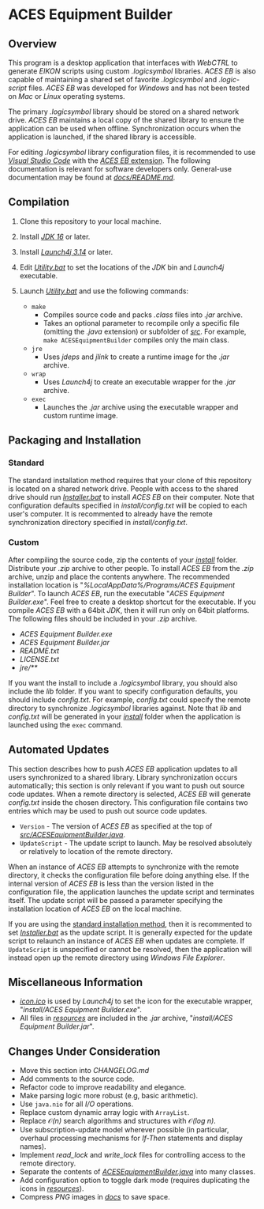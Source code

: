 # ACES Equipment Builder

## Overview

This program is a desktop application that interfaces with *WebCTRL* to generate *EIKON* scripts using custom *.logicsymbol* libraries. *ACES EB* is also capable of maintaining a shared set of favorite *.logicsymbol* and *.logic-script* files. *ACES EB* was developed for *Windows* and has not been tested on *Mac* or *Linux* operating systems.

The primary *.logicsymbol* library should be stored on a shared network drive. *ACES EB* maintains a local copy of the shared library to ensure the application can be used when offline. Synchronization occurs when the application is launched, if the shared library is accessible.

For editing *.logicsymbol* library configuration files, it is recommended to use [*Visual Studio Code*](https://code.visualstudio.com/) with the [*ACES EB* extension](https://github.com/automatic-controls/vscode-aces-equipment-builder). The following documentation is relevant for software developers only. General-use documentation may be found at [*docs/README.md*](docs/README.md).

## Compilation

1. Clone this repository to your local machine.

1. Install [*JDK 16*](https://jdk.java.net/) or later.

1. Install [*Launch4j 3.14*](https://sourceforge.net/projects/launch4j/) or later.

1. Edit [*Utility.bat*](Utility.bat) to set the locations of the *JDK* bin and *Launch4j* executable.

1. Launch [*Utility.bat*](Utility.bat) and use the following commands:
    - `make`
      - Compiles source code and packs *.class* files into *.jar* archive.
      - Takes an optional parameter to recompile only a specific file (omitting the *.java* extension) or subfolder of [*src*](src). For example, `make ACESEquipmentBuilder` compiles only the main class.
    - `jre`
      - Uses *jdeps* and *jlink* to create a runtime image for the *.jar* archive.
    - `wrap`
      - Uses *Launch4j* to create an executable wrapper for the *.jar* archive.
    - `exec`
      - Launches the *.jar* archive using the executable wrapper and custom runtime image.

## Packaging and Installation

### Standard

The standard installation method requires that your clone of this repository is located on a shared network drive. People with access to the shared drive should run [*Installer.bat*](Installer.bat) to install *ACES EB* on their computer. Note that configuration defaults specified in *install/config.txt* will be copied to each user's computer. It is recommented to already have the remote synchronization directory specified in *install/config.txt*.

### Custom

 After compiling the source code, zip the contents of your [*install*](install) folder. Distribute your *.zip* archive to other people. To install *ACES EB* from the *.zip* archive, unzip and place the contents anywhere. The recommended installation location is "*%LocalAppData%/Programs/ACES Equipment Builder*". To launch *ACES EB*, run the executable "*ACES Equipment Builder.exe*". Feel free to create a desktop shortcut for the executable. If you compile *ACES EB* with a 64bit *JDK*, then it will run only on 64bit platforms. The following files should be included in your *.zip* archive.

- *ACES Equipment Builder.exe*
- *ACES Equipment Builder.jar*
- *README.txt*
- *LICENSE.txt*
- *jre/\*\**

If you want the install to include a *.logicsymbol* library, you should also include the *lib* folder. If you want to specify configuration defaults, you should include *config.txt*. For example, *config.txt* could specify the remote directory to synchronize *.logicsymbol* libraries against. Note that *lib* and *config.txt* will be generated in your [*install*](install) folder when the application is launched using the `exec` command.

## Automated Updates

This section describes how to push *ACES EB* application updates to all users synchronized to a shared library. Library synchronization occurs automatically; this section is only relevant if you want to push out source code updates. When a remote directory is selected, *ACES EB* will generate *config.txt* inside the chosen directory. This configuration file contains two entries which may be used to push out source code updates.

- `Version` - The version of *ACES EB* as specified at the top of [*src/ACESEquipmentBuilder.java*](src/ACESEquipmentBuilder.java).
- `UpdateScript` - The update script to launch. May be resolved absolutely or relatively to location of the remote directory.

When an instance of *ACES EB* attempts to synchronize with the remote directory, it checks the configuration file before doing anything else. If the internal version of *ACES EB* is less than the version listed in the configuration file, the application launches the update script and terminates itself. The update script will be passed a parameter specifying the installation location of *ACES EB* on the local machine.

If you are using the [standard installation method](#standard), then it is recommented to set [*Installer.bat*](Installer.bat) as the update script. It is generally expected for the update script to relaunch an instance of *ACES EB* when updates are complete. If `UpdateScript` is unspecified or cannot be resolved, then the application will instead open up the remote directory using *Windows File Explorer*.

## Miscellaneous Information
  - [*icon.ico*](icon.ico) is used by *Launch4j* to set the icon for the executable wrapper, "*install/ACES Equipment Builder.exe*".
  - All files in [*resources*](resources) are included in the *.jar* archive, "*install/ACES Equipment Builder.jar*".

## Changes Under Consideration

- Move this section into *CHANGELOG.md*
- Add comments to the source code.
- Refactor code to improve readability and elegance.
- Make parsing logic more robust (e.g, basic arithmetic).
- Use `java.nio` for all *I/O* operations.
- Replace custom dynamic array logic with `ArrayList`.
- Replace &#119978;*(n)* search algorithms and structures with &#119978;*(log n)*.
- Use subscription-update model wherever possible (in particular, overhaul processing mechanisms for *If-Then* statements and display names).
- Implement *read_lock* and *write_lock* files for controlling access to the remote directory.
- Separate the contents of [*ACESEquipmentBuilder.java*](src/ACESEquipmentBuilder.java) into many classes.
- Add configuration option to toggle dark mode (requires duplicating the icons in [*resources*](resources)).
- Compress *PNG* images in [*docs*](docs) to save space.